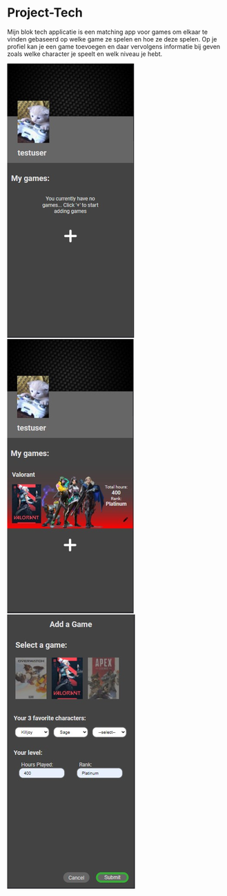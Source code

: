 # Project-Tech

Mijn blok tech applicatie is een matching app voor games om elkaar te vinden gebaseerd op welke game ze spelen en hoe ze deze spelen. Op je profiel kan je een game toevoegen en daar vervolgens informatie bij geven zoals welke character je speelt en welk niveau je hebt.

![Profile page](public/images/emptyprofile.jpg) ![Profile page](public/images/filledprofile.jpg) ![Game formulier](public/images/filledform.jpg) 
